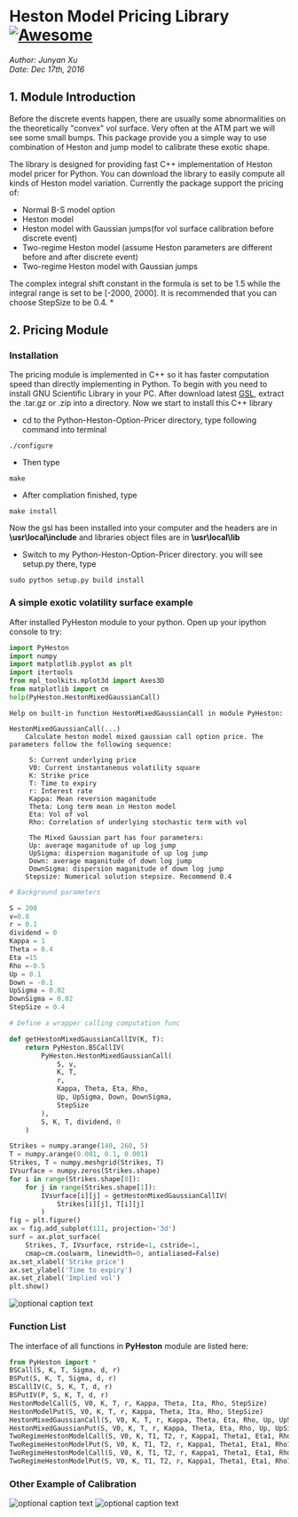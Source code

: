 
# Heston Model Pricing Library[![Awesome](https://cdn.rawgit.com/sindresorhus/awesome/d7305f38d29fed78fa85652e3a63e154dd8e8829/media/badge.svg)](https://github.com/sindresorhus/awesome)


_Author: Junyan Xu_  
_Date:   Dec 17th, 2016_  


## 1. Module Introduction

Before the discrete events happen, there are usually some abnormalities on the theoretically "convex" vol surface. Very often at the ATM part we will see some small bumps. This package provide you a simple way to use combination of Heston and jump model to calibrate these exotic shape.

The library is designed for providing fast C++ implementation of Heston model pricer for Python. You can download the library to easily compute all kinds of Heston model variation. Currently the package support the pricing of:
* Normal B-S model option
* Heston model
* Heston model with Gaussian jumps(for vol surface calibration before discrete event)
* Two-regime Heston model (assume Heston parameters are different before and after discrete event)
* Two-regime Heston model with Gaussian jumps

The complex integral shift constant in the formula is set to be 1.5 while the integral range is set to be [-2000, 2000]. It is recommended that you can choose StepSize to be 0.4. * 

## 2. Pricing Module

### Installation
The pricing module is implemented in C++ so it has faster computation speed than directly implementing in Python. To begin with you need to install GNU Scientific Library in your PC. After download latest [GSL](http://ftp://ftp.gnu.org/gnu/gsl/), extract the .tar.gz or .zip into a directory. Now we start to install this C++ library

* cd to the Python-Heston-Option-Pricer directory, type following command into terminal
```
./configure
```

* Then type
```
make
```

* After compliation finished, type
```
make install
```
Now the gsl has been installed into your computer and the headers are in **\usr\local\include** and libraries object files are in **\usr\local\lib**

* Switch to my Python-Heston-Option-Pricer directory. you will see setup.py there, type
```
sudo python setup.py build install
```

### A simple exotic volatility surface example

After installed PyHeston module to your python. Open up your ipython console to try:
```python
import PyHeston
import numpy
import matplotlib.pyplot as plt
import itertools
from mpl_toolkits.mplot3d import Axes3D
from matplotlib import cm
help(PyHeston.HestonMixedGaussianCall)
```


    Help on built-in function HestonMixedGaussianCall in module PyHeston:

    HestonMixedGaussianCall(...)
        Calculate heston model mixed gaussian call option price. The parameters follow the following sequence:

         S: Current underlying price
         V0: Current instantaneous volatility square
         K: Strike price
         T: Time to expiry
         r: Interest rate
         Kappa: Mean reversion maganitude
         Theta: Long term mean in Heston model
         Eta: Vol of vol
         Rho: Correlation of underlying stochastic term with vol

         The Mixed Gaussian part has four parameters:
         Up: average maganitude of up log jump
         UpSigma: dispersion maganitude of up log jump
         Down: average maganitude of down log jump
         DownSigma: dispersion maganitude of down log jump
        Stepsize: Numerical solution stepsize. Recommend 0.4

```python
# Background parameters

S = 200
v=0.8
r = 0.1
dividend = 0
Kappa = 1
Theta = 0.4
Eta =15
Rho =-0.5
Up = 0.1
Down = -0.1
UpSigma = 0.02
DownSigma = 0.02
StepSize = 0.4

# Define a wrapper calling computation func

def getHestonMixedGaussianCallIV(K, T):
    return PyHeston.BSCallIV(
        PyHeston.HestonMixedGaussianCall(
            S, v,
            K, T,
            r,
            Kappa, Theta, Eta, Rho,
            Up, UpSigma, Down, DownSigma,
            StepSize
        ),
        S, K, T, dividend, 0
    )

Strikes = numpy.arange(140, 260, 5)
T = numpy.arange(0.001, 0.1, 0.001)
Strikes, T = numpy.meshgrid(Strikes, T)
IVsurface = numpy.zeros(Strikes.shape)
for i in range(Strikes.shape[0]):
    for j in range(Strikes.shape[1]):
        IVsurface[i][j] = getHestonMixedGaussianCallIV(
            Strikes[i][j], T[i][j]
        )
fig = plt.figure()
ax = fig.add_subplot(111, projection='3d')
surf = ax.plot_surface(
    Strikes, T, IVsurface, rstride=1, cstride=1,
    cmap=cm.coolwarm, linewidth=0, antialiased=False)
ax.set_xlabel('Strike price')
ax.set_ylabel('Time to expiry')
ax.set_zlabel('Implied vol')
plt.show()
```
![optional caption text](figures/IVsurface.png)

### Function List

The interface of all functions in **PyHeston** module are listed here:
```python
from PyHeston import *
BSCall(S, K, T, Sigma, d, r)
BSPut(S, K, T, Sigma, d, r)
BSCallIV(C, S, K, T, d, r)
BSPutIV(P, S, K, T, d, r)
HestonModelCall(S, V0, K, T, r, Kappa, Theta, Ita, Rho, StepSize)
HestonModelPut(S, V0, K, T, r, Kappa, Theta, Ita, Rho, StepSize)
HestonMixedGaussianCall(S, V0, K, T, r, Kappa, Theta, Eta, Rho, Up, UpSigma, Down, DownSigma, StepSize)
HestonMixedGaussianPut(S, V0, K, T, r, Kappa, Theta, Eta, Rho, Up, UpSigma, Down, DownSigma, StepSize)
TwoRegimeHestonModelCall(S, V0, K, T1, T2, r, Kappa1, Theta1, Eta1, Rho1, Kappa2, Theta2, Eta2, Rho2, StepSize)
TwoRegimeHestonModelPut(S, V0, K, T1, T2, r, Kappa1, Theta1, Eta1, Rho1, Kappa, Theta2, Eta2, Rho2, StepSize)
TwoRegimeHestonModelCall(S, V0, K, T1, T2, r, Kappa1, Theta1, Eta1, Rho1, Kappa2, Theta2, Eta2, Rho2, StepSize)
TwoRegimeHestonModelPut(S, V0, K, T1, T2, r, Kappa1, Theta1, Eta1, Rho1, Kappa2, Theta2, Eta2, Rho2, StepSize)
```

### Other Example of Calibration
![optional caption text](figures/test1.png)
![optional caption text](figures/test2.png)
